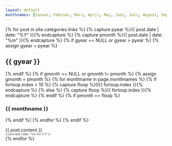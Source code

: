```yaml
---
layout: default
monthnames: [Januar, Februar, März, April, Mai, Juni, Juli, August, September, Oktober, November, Dezember]
---
```

{% for post in site.categories.links %}
{% capture pyear %}{{ post.date | date: "%Y" }}{% endcapture %}
{% capture pmonth %}{{ post.date | date: "%m" }}{% endcapture %}
{% if gyear == NULL or gyear > pyear %}
  {% assign gyear = pyear %}
  <h2>{{ gyear }}</h2>
{% endif %}
{% if gmonth == NULL or gmonth != pmonth %}
  {% assign gmonth = pmonth %}
  {% for monthname in page.monthnames %}
    {% if forloop.index < 10 %}
      {% capture floop %}0{{ forloop.index }}{% endcapture %}
    {% else %}
      {% capture floop %}{{ forloop.index }}{% endcapture %}
    {% endif %}
    {% if pmonth == floop %}
  <h3>{{ monthname }}</h3>
    {% endif %}
  {% endfor %}
{% endif %}
<p style="margin-bottom:0; padding-bottom:0;">{{ post.content }}</p>
<p style="margin:0; padding:0; font-size:60%; color:#333;">{{ post.date | date: "%d.%m.%Y" }}</p>
{% endfor %}
